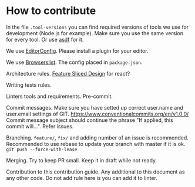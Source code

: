 How to contribute
=================

In the file `.tool-versions` you can find required versions of tools we use for development (Node.js for example).
Make sure you use the same version for every tool. Or use [asdf](https://asdf-vm.com) for it.

We use [EditorConfig](https://editorconfig.org). Please install a plugin for your editor.

We use [Browserslist](https://browsersl.ist). The config placed in `package.json`.

Architecture rules. [Feature Sliced Design](https://feature-sliced.design/) for react?

Writing tests rules.

Linters tools and requirements. Pre-commit.

Commit messages. Make sure you have setted up correct user.name and user.email settings of GIT. https://www.conventionalcommits.org/en/v1.0.0/
Commit message subject should continue the phrase "If applied, this commit will...". Refer issues.

Branching. `feature/`, `fix/` and adding number of an issue is recommended. Recommended to use rebase to update your branch with master if it is ok. `git push --force-with-lease`

Merging. Try to keep PR small. Keep it in draft while not ready.

Contribution to this contribution guide.
Any additional to this document as any other code.
Do not add rule here is you can add it to linter.
